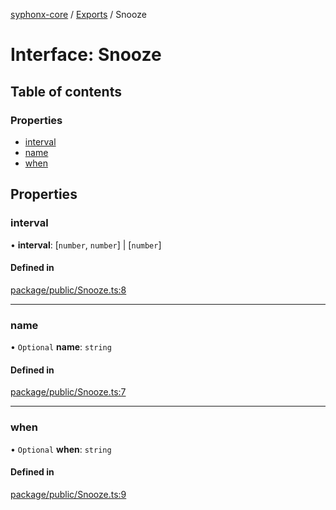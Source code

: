 [syphonx-core](../README.md) / [Exports](../modules.md) / Snooze

# Interface: Snooze

## Table of contents

### Properties

- [interval](Snooze.md#interval)
- [name](Snooze.md#name)
- [when](Snooze.md#when)

## Properties

### interval

• **interval**: [`number`, `number`] \| [`number`]

#### Defined in

[package/public/Snooze.ts:8](https://github.com/dtempx/syphonx-core/blob/1f6e1bf/package/public/Snooze.ts#L8)

___

### name

• `Optional` **name**: `string`

#### Defined in

[package/public/Snooze.ts:7](https://github.com/dtempx/syphonx-core/blob/1f6e1bf/package/public/Snooze.ts#L7)

___

### when

• `Optional` **when**: `string`

#### Defined in

[package/public/Snooze.ts:9](https://github.com/dtempx/syphonx-core/blob/1f6e1bf/package/public/Snooze.ts#L9)
